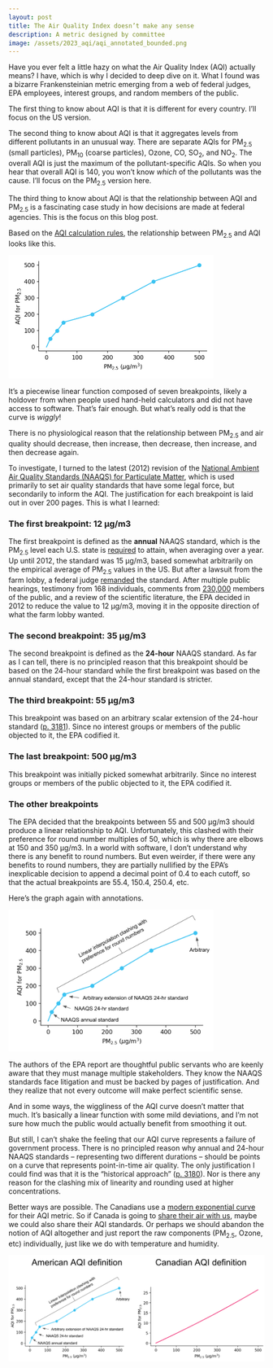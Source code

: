 ```yaml
---
layout: post
title: The Air Quality Index doesn’t make any sense
description: A metric designed by committee 
image: /assets/2023_aqi/aqi_annotated_bounded.png
---
```


Have you ever felt a little hazy on what the Air Quality Index (AQI) actually means? I have, which is why I decided to deep dive on it. What I found was a bizarre Frankensteinian metric emerging from a web of federal judges, EPA employees, interest groups, and random members of the public. 

The first thing to know about AQI is that it is different for every country. I’ll focus on the US version.

The second thing to know about AQI is that it aggregates levels from different pollutants in an unusual way. There are separate AQIs for PM<sub>2.5</sub> (small particles), PM<sub>10</sub> (coarse particles), Ozone, CO, SO<sub>2</sub>, and NO<sub>2</sub>. The overall AQI is just the maximum of the pollutant-specific AQIs. So when you hear that overall AQI is 140, you won’t know _which_ of the pollutants was the cause. I’ll focus on the PM<sub>2.5</sub> version here.

The third thing to know about AQI is that the relationship between AQI and PM<sub>2.5</sub> is a fascinating case study in how decisions are made at federal agencies. This is the focus on this blog post.

Based on the [AQI calculation rules](https://www.airnow.gov/sites/default/files/2020-05/aqi-technical-assistance-document-sept2018.pdf), the relationship between PM<sub>2.5</sub> and AQI looks like this.

<div class="wrapper">
  <img src='/assets/2023_aqi/aqi.png' class="inner" style="position:relative border: #222 2px solid; max-width:80%;" >
</div>

It’s a piecewise linear function composed of seven breakpoints, likely a holdover from when people used hand-held calculators and did not have access to software. That’s fair enough. But what’s really odd is that the curve is _wiggly_! 

There is no physiological reason that the relationship between PM<sub>2.5</sub> and air quality should decrease, then increase, then decrease, then increase, and then decrease again. 

To investigate, I turned to the latest (2012) revision of the [National Ambient Air Quality Standards (NAAQS) for Particulate Matter](https://www.govinfo.gov/content/pkg/FR-2013-01-15/pdf/2012-30946.pdf), which is used primarily to set air quality standards that have some legal force, but secondarily to inform the AQI. The justification for each breakpoint is laid out in over 200 pages. This is what I learned:

### The first breakpoint: 12 μg/m3
The first breakpoint is defined as the **annual** NAAQS standard, which is the PM<sub>2.5</sub> level each U.S. state is [required](https://ww2.arb.ca.gov/resources/national-ambient-air-quality-standards) to attain, when averaging over a year. Up until 2012, the standard was 15 μg/m3, based somewhat arbitrarily on the empirical average of PM<sub>2.5</sub> values in the US. But after a lawsuit from the farm lobby, a federal judge [remanded](https://casetext.com/case/american-farm-v-epa) the standard. After multiple public hearings, testimony from 168 individuals, comments from [230,000](https://www.regulations.gov/docket/EPA-HQ-OAR-2007-0492) members of the public, and a review of the scientific literature, the EPA decided in 2012 to reduce the value to 12 μg/m3, moving it in the opposite direction of what the farm lobby wanted.

### The second breakpoint: 35 μg/m3
The second breakpoint is defined as the **24-hour** NAAQS standard. As far as I can tell, there is no principled reason that this breakpoint should be based on the 24-hour standard while the first breakpoint was based on the annual standard, except that the 24-hour standard is stricter. 

### The third breakpoint: 55 μg/m3
This breakpoint was based on an arbitrary scalar extension of the 24-hour standard ([p. 3181](https://www.govinfo.gov/content/pkg/FR-2013-01-15/pdf/2012-30946.pdf)). Since no interest groups or members of the public objected to it, the EPA codified it.

### The last breakpoint: 500 μg/m3
This breakpoint was initially picked somewhat arbitrarily. Since no interest groups or members of the public objected to it, the EPA codified it.

### The other breakpoints
The EPA decided that the breakpoints between 55 and 500 μg/m3 should produce a linear relationship to AQI. Unfortunately, this clashed with their preference for round number multiples of 50, which is why there are elbows at 150 and 350 μg/m3. In a world with software, I don’t understand why there is any benefit to round numbers. But even weirder, if there were any benefits to round numbers, they are partially nullified by the EPA’s inexplicable decision to append a decimal point of 0.4 to each cutoff, so that the actual breakpoints are 55.4, 150.4, 250.4, etc.

Here’s the graph again with annotations.

<div class="wrapper">
  <img src='/assets/2023_aqi/aqi_annotated.png' class="inner" style="position:relative border: #222 2px solid; max-width:80%;" >
</div>

The authors of the EPA report are thoughtful public servants who are keenly aware that they must manage multiple stakeholders. They know the NAAQS standards face litigation and must be backed by pages of justification. And they realize that not every outcome will make perfect scientific sense.

And in some ways, the wiggliness of the AQI curve doesn’t matter that much. It’s basically a linear function with some mild deviations, and I’m not sure how much the public would actually benefit from smoothing it out. 

But still, I can’t shake the feeling that our AQI curve represents a failure of government process. There is no principled reason why annual and 24-hour NAAQS standards – representing two different durations – should be points on a curve that represents point-in-time air quality. The only justification I could find was that it is the “historical approach” ([p. 3180](https://www.govinfo.gov/content/pkg/FR-2013-01-15/pdf/2012-30946.pdf)). Nor is there any reason for the clashing mix of linearity and rounding used at higher concentrations. 

Better ways are possible. The Canadians use a [modern exponential curve](https://en.wikipedia.org/wiki/Air_Quality_Health_Index_(Canada)) for their AQI metric. So if Canada is going to [share their air with us](https://www.nytimes.com/live/2023/06/07/us/canada-wildfires-air-quality-smoke), maybe we could also share their AQI standards. Or perhaps we should abandon the notion of AQI altogether and just report the raw components (PM<sub>2.5</sub>, Ozone, etc) individually, just like we do with temperature and humidity. 

<div class="wrapper">
  <img src='/assets/2023_aqi/us_canada.png' class="inner" style="position:relative border: #222 2px solid; max-width:100%;" >
</div>